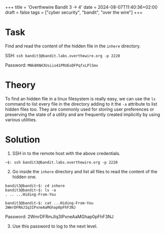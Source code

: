 +++
title = 'Overthewire Bandit 3 -> 4'
date = 2024-08-07T11:40:36+02:00
draft = false
tags = ["cyber security", "bandit", "over the wire"]
+++

# Task 

Find and read the content of the hidden file in the `inhere` directory.

SSH: `ssh bandit3@bandit.labs.overthewire.org -p 2220`

Password: `MNk8KNH3Usiio41PRUEoDFPqfxLPlSmx`

# Theory

To find an hidden file in a linux filesystem is really easy, we can use the `ls` command to list every file in the directory adding to it the `-a` attribute to list hidden files too. They are commonly used for storing user preferences or preserving the state of a utility and are frequently created implicitly by using various utilities.

# Solution

1. SSH in to the remote host with the above credentials.

```
~$: ssh bandit3@bandit.labs.overthewire.org -p 2220
```

2. Go inside the `inhere` directory and list all files to read the content of the hidden one.

```
bandit3@bandit~$: cd inhere
bandit3@bandit~$: ls -a 
. .. ...Hiding-From-You

bandit3@bandit~$: cat ...Hiding-From-You
2WmrDFRmJIq3IPxneAaMGhap0pFhF3NJ
```

Password: 2WmrDFRmJIq3IPxneAaMGhap0pFhF3NJ

3. Use this password to log to the next level.
